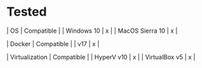 # Tested

| OS | Compatible |
| Windows 10 | x |
| MacOS Sierra 10 | x |

| Docker | Compatible |
| v17 | x |

| Virtualization | Compatible |
| HyperV v10 | x |
| VirtualBox v5 | x |
